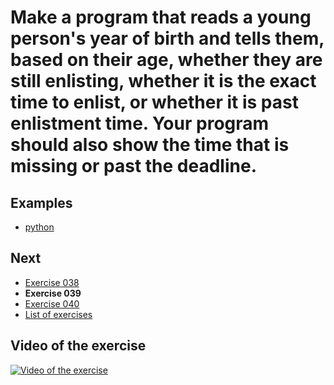 # Make a program that reads a young person's year of birth and tells them, based on their age, whether they are still enlisting, whether it is the exact time to enlist, or whether it is past enlistment time. Your program should also show the time that is missing or past the deadline.

## Examples

- [python](python)

## Next

- [Exercise 038](../038)
- **Exercise 039**
- [Exercise 040](../040)
- [List of exercises](../)

## Video of the exercise

[![Video of the exercise](https://img.youtube.com/vi/ePwP4gU_waY/maxresdefault.jpg)](https://youtu.be/ePwP4gU_waY)
